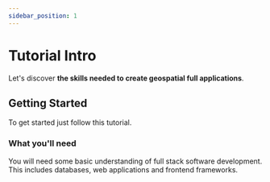 ```yaml
---
sidebar_position: 1
---
```


# Tutorial Intro

Let's discover **the skills needed to create geospatial full applications**.

## Getting Started

To get started just follow this tutorial.

### What you'll need

You will need some basic understanding of full stack software development. This includes databases, web applications and frontend frameworks.